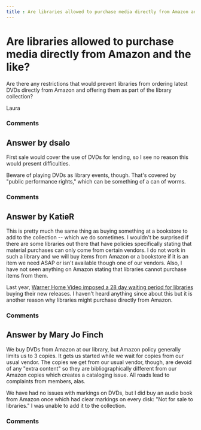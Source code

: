 ```yaml
---
title : Are libraries allowed to purchase media directly from Amazon and the like?
---
```

Are libraries allowed to purchase media directly from Amazon and the like?
=====================
Are there any restrictions that would prevent libraries from ordering
latest DVDs directly from Amazon and offering them as part of the
library collection?

Laura

### Comments ###


Answer by dsalo
----------------
First sale would cover the use of DVDs for lending, so I see no reason
this would present difficulties.

Beware of playing DVDs as library events, though. That's covered by
"public performance rights," which can be something of a can of worms.

### Comments ###

Answer by KatieR
----------------
This is pretty much the same thing as buying something at a bookstore to
add to the collection -- which we do sometimes. I wouldn't be surprised
if there are some libraries out there that have policies specifically
stating that material purchases can only come from certain vendors. I do
not work in such a library and we will buy items from Amazon or a
bookstore if it is an item we need ASAP or isn't available though one of
our vendors. Also, I have not seen anything on Amazon stating that
libraries cannot purchase items from them.

Last year, [Warner Home Video imposed a 28 day waiting period for
libraries](http://www.libraryjournal.com/lj/home/892402-264/warner_home_video_imposes_28-day.html.csp)
buying their new releases. I haven't heard anything since about this but
it is another reason why libraries might purchase directly from Amazon.

### Comments ###

Answer by Mary Jo Finch
----------------
We buy DVDs from Amazon at our library, but Amazon policy generally
limits us to 3 copies. It gets us started while we wait for copies from
our usual vendor. The copies we get from our usual vendor, though, are
devoid of any "extra content" so they are bibliographically different
from our Amazon copies which creates a cataloging issue. All roads lead
to complaints from members, alas.

We have had no issues with markings on DVDs, but I did buy an audio book
from Amazon once which had clear markings on every disk: "Not for sale
to libraries." I was unable to add it to the collection.

### Comments ###

